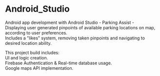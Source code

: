 # Android_Studio

Android app development with Android Studio - Parking Assist -   
Displaying user generated pinpoints of available parking locations on map, according to user preferences.  
Includes a "likes" system, removing taken pinpoints and navigating to desired location ability.  

This project build includes:  
UI and logic creation.  
Firebase Authentication & Real-time database usage.  
Google maps API implementation.  
